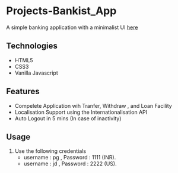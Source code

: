 # Projects-Bankist_App
A simple banking application with a minimalist UI [here](https://pranjalg131.github.io/Projects-Bankist_App/)

## Technologies
- HTML5
- CSS3
- Vanilla Javascript

## Features
- Compelete Application wih Tranfer, Withdraw , and Loan Facility
- Localisation Support using the Internationalisation API
- Auto Logout in 5 mins (In case of inactivity)

## Usage
1. Use the following credentials
    - username : pg , Password : 1111 (INR).
    - username : jd , Password : 2222 (US).
 
